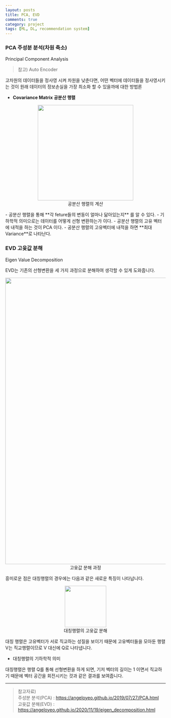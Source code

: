 ```yaml
---
layout: posts
title: PCA, EVD
comments: true
category: project
tags: [ML, DL, recommendation system]
---
```


### PCA 주성분 분석(차원 축소)

Principal Component Analysis

> 참고) Auto Encoder

고차원의 데이터들을 정사영 시켜 차원을 낮춘다면,
어떤 벡터에 데이터들을 정사영시키는 것이 원래 데이터의 정보손실을 가장 최소화 할 수 있을까에 대한 방법론

- **Covariance Matrix 공분산 행렬**
<p align="center">
      <img src="https://user-images.githubusercontent.com/80669616/133917339-33ff64bc-1619-4fce-b807-d59da8c21a9d.png" width="300"><br>공분산 행렬의 계산
</p>
- 공분산 행렬을 통해 **각 feture들의 변동이 얼마나 닮아있는지** 를 알 수 있다.
- 기하학적 의미으로는 데이터를 어떻게 선형 변환하는가 이다.
- 공분산 행렬의 고유 벡터에 내적을 하는 것이 PCA 이다.
- 공분산 행렬의 고유벡터에 내적을 하면 **최대 Variance**로 나타난다.

### EVD 고윳값 분해

Eigen Value Decomposition

EVD는 기존의 선형변환을 세 가지 과정으로 분해하여 생각할 수 있게 도와줍니다.

<p align="center">
      <img src="https://user-images.githubusercontent.com/80669616/133918248-21086887-65f8-43f1-a5dc-ee210f1aac7d.png" width="900"><br>고윳값 분해 과정
</p>

흥미로운 점은 대칭행렬의 경우에는 다음과 같은 새로운 특징이 나타납니다.

<p align="center">
      <img src="https://user-images.githubusercontent.com/80669616/133918324-495e3637-4927-418a-a257-1546039221d0.png" width="130"><br>대칭행렬의 고윳값 분해
</p>
대칭 행렬은 고유벡터가 서로 직교하는 성질을 보이기 때문에 고유벡터들을 모아둔 행렬 V는 직교행렬이므로 V 대신에 Q로 나타냅니다.

- 대칭행렬의 기하학적 의미

대칭행렬은 행렬 Q를 통해 선형변환을 하게 되면, 기저 벡터의 길이는 1 이면서 직교하기 때문에 벡터 공간을 회전시키는 것과 같은 결과를 보여줍니다.

---

> 참고자료)  
> 주성분 분석(PCA) : https://angeloyeo.github.io/2019/07/27/PCA.html  
> 고윳값 분해(EVD) : https://angeloyeo.github.io/2020/11/19/eigen_decomposition.html
